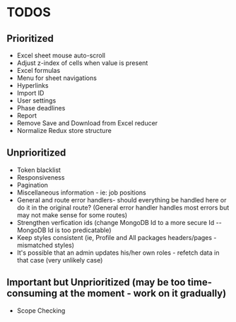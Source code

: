 # TODOS

## Prioritized

- Excel sheet mouse auto-scroll
- Adjust z-index of cells when value is present
- Excel formulas
- Menu for sheet navigations
- Hyperlinks
- Import ID
- User settings
- Phase deadlines
- Report
- Remove Save and Download from Excel reducer
- Normalize Redux store structure

## Unprioritized

- Token blacklist
- Responsiveness
- Pagination
- Miscellaneous information - ie: job positions
- General and route error handlers- should everything be handled here or do it in the original route? (General error handler handles most errors but may not make sense for some routes)
- Strengthen verfication ids (change MongoDB Id to a more secure Id -- MongoDB Id is too predicatable)
- Keep styles consistent (ie, Profile and All packages headers/pages - mismatched styles)
- It's possible that an admin updates his/her own roles - refetch data in that case (very unlikely case)

## Important but Unprioritized (may be too time-consuming at the moment - work on it gradually)

- Scope Checking
